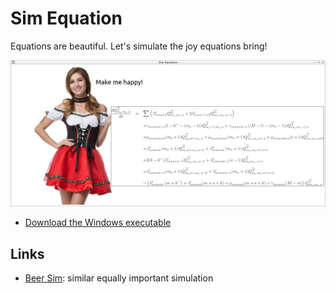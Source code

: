 # Sim Equation

Equations are beautiful. Let's simulate the joy equations bring!

![](sim_equation.png)

 * [Download the Windows executable](http://richelbilderbeek.nl/sim_equation.zip)

## Links

 * [Beer Sim](https://github.com/richelbilderbeek/beer_sim): similar equally important simulation